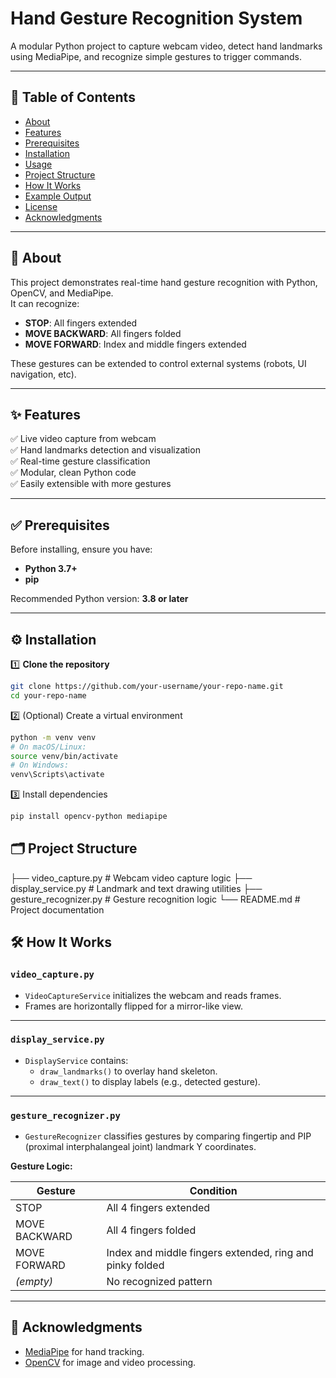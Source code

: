 # Hand Gesture Recognition System

A modular Python project to capture webcam video, detect hand landmarks using MediaPipe, and recognize simple gestures to trigger commands.

---

## 📑 Table of Contents

- [About](#about)
- [Features](#features)
- [Prerequisites](#prerequisites)
- [Installation](#installation)
- [Usage](#usage)
- [Project Structure](#project-structure)
- [How It Works](#how-it-works)
- [Example Output](#example-output)
- [License](#license)
- [Acknowledgments](#acknowledgments)

---

## 📖 About

This project demonstrates real-time hand gesture recognition with Python, OpenCV, and MediaPipe.  
It can recognize:
- **STOP**: All fingers extended
- **MOVE BACKWARD**: All fingers folded
- **MOVE FORWARD**: Index and middle fingers extended

These gestures can be extended to control external systems (robots, UI navigation, etc).

---

## ✨ Features

✅ Live video capture from webcam  
✅ Hand landmarks detection and visualization  
✅ Real-time gesture classification  
✅ Modular, clean Python code  
✅ Easily extensible with more gestures

---

## ✅ Prerequisites

Before installing, ensure you have:

- **Python 3.7+**
- **pip**

Recommended Python version: **3.8 or later**

---

## ⚙️ Installation

1️⃣ **Clone the repository**

```bash
git clone https://github.com/your-username/your-repo-name.git
cd your-repo-name
```
2️⃣ (Optional) Create a virtual environment
```bash
python -m venv venv
# On macOS/Linux:
source venv/bin/activate
# On Windows:
venv\Scripts\activate
```
3️⃣ Install dependencies
```bash
pip install opencv-python mediapipe

```
## 🗂️ Project Structure

├── video_capture.py # Webcam video capture logic
├── display_service.py # Landmark and text drawing utilities
├── gesture_recognizer.py # Gesture recognition logic
└── README.md # Project documentation

## 🛠️ How It Works

### `video_capture.py`

- `VideoCaptureService` initializes the webcam and reads frames.
- Frames are horizontally flipped for a mirror-like view.

---

### `display_service.py`

- `DisplayService` contains:
  - `draw_landmarks()` to overlay hand skeleton.
  - `draw_text()` to display labels (e.g., detected gesture).

---

### `gesture_recognizer.py`

- `GestureRecognizer` classifies gestures by comparing fingertip and PIP (proximal interphalangeal joint) landmark Y coordinates.

**Gesture Logic:**

| Gesture        | Condition                                                         |
|----------------|-------------------------------------------------------------------|
| STOP           | All 4 fingers extended                                           |
| MOVE BACKWARD  | All 4 fingers folded                                             |
| MOVE FORWARD   | Index and middle fingers extended, ring and pinky folded        |
| *(empty)*      | No recognized pattern                                            |

---

## 🙏 Acknowledgments

- [MediaPipe](https://mediapipe.dev/) for hand tracking.
- [OpenCV](https://opencv.org/) for image and video processing.
